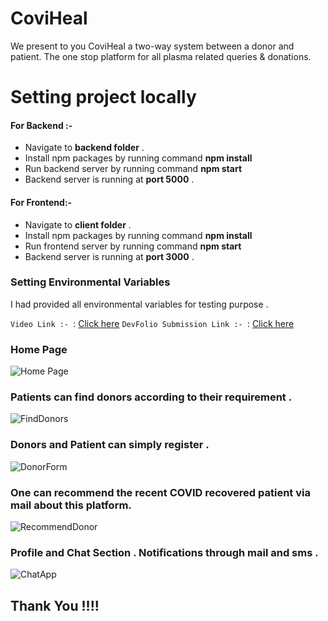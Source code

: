 # CoviHeal
We present to you CoviHeal a two-way system between a donor and patient. The one stop platform for all plasma related queries & donations.

# Setting project locally
#### For Backend :- 
 -  Navigate to **backend folder** .
 -  Install npm packages by running command **npm install**
 -  Run backend server by running command **npm start**
 -  Backend server is running at **port 5000** . 
 
#### For Frontend:- 
    
 -  Navigate to **client folder** .
 -  Install npm packages by running command **npm install**
 -  Run frontend server by running command **npm start**
 -  Backend server is running at **port 3000** . 


### Setting Environmental Variables 
I had provided all environmental variables for testing purpose .

`Video Link :- `: [Click here](https://youtu.be/GTEkIYpCTSc)
`DevFolio Submission Link :- `: [Click here](https://devfolio.co/submissions/coviheal-085d)

### Home Page
![Home Page ](https://i.imgur.com/4nPe9hX.png)
### Patients can find donors according to their requirement .
![FindDonors](https://i.imgur.com/KlyBMPM.png)
### Donors and Patient can simply register .
![DonorForm](https://i.imgur.com/TMbBG3y.png)
### One can recommend the recent COVID recovered patient via mail about this platform. 
![RecommendDonor](https://i.imgur.com/wLIG2rP.png)
### Profile and Chat Section . Notifications through mail and sms . 
![ChatApp](https://i.imgur.com/boIAc5a.png)




## Thank You !!!!



